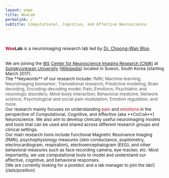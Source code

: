 ```yaml
---
layout: page
title: WooLab
permalink: /
subtitle: Computational, Cognitive, and Affective Neuroscience
---
```

&nbsp;

<b><span style="font-size: 13.5px !important; color: #BD0026;">Woo</span><span style="font-size: 13.5px !important;">Lab</b> is a neuroimaging research lab led by 
<a href="http://wanirepo.github.io">Dr. Choong-Wan Woo</a>.</span>  

<br>
<span style="font-size: 13.5px !important;">We are joining the <a href="https://www.ibs.re.kr">IBS</a> <a href="http://cnir.ibs.re.kr/html/cnir_en/">Center for Neuroscience Imaging Research (CNIR)</a> at <a href="http://www.skku.edu/eng_home/index.jsp">Sungkyunkwan University</a> (<a href="https://en.wikipedia.org/wiki/Sungkyunkwan_University">Wikipedia</a>) located in Suwon, South Korea (starting March 2017).</span> 

<br>
<span style="font-size: 13.5px !important;">The **keywords** of our research include:  
<span style="color: #555;">fMRI; Machine learning; Neuroimaging biomarker; Translational research; Predictive modeling; Brain decoding, Encoding-decoding model; Pain; Emotions; Psychiatric and neurologic disorders; Mind-body interaction; Behavioral medicine; Network science; Psychological and social pain modulation; Emotion regulation, and more.</span></span>

<br>
<span style="font-size: 13.5px !important;">Our research mainly focuses on understanding <span style="color: #BD0026;">pain</span> and <span style="color: #BD0026;">emotions</span> in the perspective of Computational, Cognitive, and Affective (aka **CoCoA**) Neuroscience. We also aim to develop clinically useful neuroimaging models and tools that can be used and shared across different research groups and clinical settings.</span> 

<br>
<span style="font-size: 13.5px !important;">Our main research tools include functional Magnetic Resonance Imaging (fMRI), psychophysiology measures (skin conductance, pupilometry, electrocardiogram, respiration), electroencephalogram (EEG), and other behavioral measures such as face recording camera, eye-tracker, etc. Most importantly, we use computational tools to model and understand our affective, cognitive, and behavioral responses.</span>  

<br>
<span style="font-size: 13.5px !important;">[We are currently looking for a postdoc and a lab manager to join the lab!](/ads/position)</span>